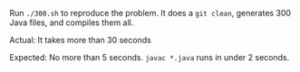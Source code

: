 Run `./300.sh` to reproduce the problem. It does a `git clean`, generates 300 Java files,
and compiles them all.

Actual: It takes more than 30 seconds

Expected: No more than 5 seconds. `javac *.java` runs in under 2 seconds.